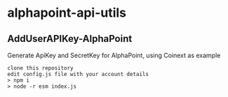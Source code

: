 # alphapoint-api-utils
## AddUserAPIKey-AlphaPoint
Generate ApiKey and SecretKey for AlphaPoint, using Coinext as example

```
clone this repository
edit config.js file with your account details
> npm i
> node -r esm index.js
```
